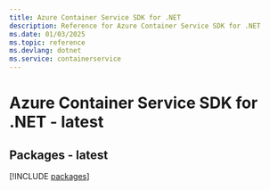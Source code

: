 ```yaml
---
title: Azure Container Service SDK for .NET
description: Reference for Azure Container Service SDK for .NET
ms.date: 01/03/2025
ms.topic: reference
ms.devlang: dotnet
ms.service: containerservice
---
```

# Azure Container Service SDK for .NET - latest
## Packages - latest
[!INCLUDE [packages](container-service-index.md)]